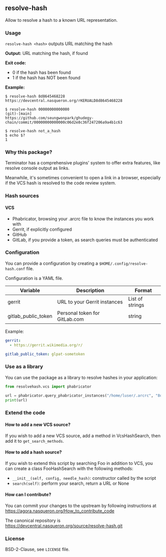 ## resolve-hash

Allow to resolve a hash to a known URL representation.

### Usage

`resolve-hash <hash>` outputs URL matching the hash

**Output:** URL matching the hash, if found

**Exit code:**
  * 0 if the hash has been found
  * 1 if the hash has NOT been found

**Example:**

```shell
$ resolve-hash 8d8645468228
https://devcentral.nasqueron.org/rKERUALD8d8645468228

$ resolve-hash 00000000000000                                                                                                                                               (git)-[main] 
https://github.com/seungwonpark/ghudegy-chain/commit/00000000000000c06d2e8c36f247206a9a4b1c63

$ resolve-hash not_a_hash
$ echo $?
1
```

### Why this package?

Terminator has a comprehensive plugins' system to offer extra features,
like resolve console output as links.

Meanwhile, it's sometimes convenient to open a link in a browser,
especially if the VCS hash is resolved to the code review system. 

### Hash sources

#### VCS
* Phabricator, browsing your .arcrc file to know the instances you work with
* Gerrit, if explicitly configured
* GitHub
* GitLab, if you provide a token, as search queries must be authenticated

### Configuration

You can provide a configuration by creating a `$HOME/.config/resolve-hash.conf` file.

Configuration is a YAML file.

| Variable            | Description                   | Format          |
|---------------------|-------------------------------|-----------------|
| gerrit              | URL to your Gerrit instances  | List of strings |
| gitlab_public_token | Personal token for GitLab.com | string          |

Example:

```yaml
gerrit:
  - https://gerrit.wikimedia.org/r/

gitlab_public_token: glpat-sometoken
```

### Use as a library

You can use the package as a library to resolve hashes in your application:

```python
from resolvehash.vcs import phabricator

url = phabricator.query_phabricator_instances("/home/luser/.arcrc", "8d8645468228")
print(url)
```

### Extend the code

#### How to add a new VCS source?

If you wish to add a new VCS source, add a method in VcsHashSearch,
then add it to `get_search_methods`.

#### How to add a hash source?

If you wish to extend this script by searching Foo in addition to VCS,
you can create a class FooHashSearch with the following methods:

  * `__init__(self, config, needle_hash)`: constructor called by the script
  * `search(self)`: perform your search, return a URL or None

#### How can I contribute?

You can commit your changes to the upstream by following instructions at
https://agora.nasqueron.org/How_to_contribute_code

The canonical repository is https://devcentral.nasqueron.org/source/resolve-hash.git

### License

BSD-2-Clause, see `LICENSE` file.
